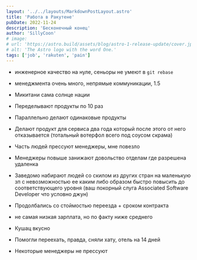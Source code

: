 ```yaml
---
layout: '../../layouts/MarkdownPostLayout.astro'
title: 'Работа в Ракутене'
pubDate: 2022-11-24
description: 'Бесконечный конец'
author: 'SillyCoon'
# image:
# url: 'https://astro.build/assets/blog/astro-1-release-update/cover.jpeg'
# alt: 'The Astro logo with the word One.'
tags: ['job', 'rakuten', 'pain']
---
```


- инженерное качество на нуле, сеньоры не умеют в `git rebase`
- менеджмента очень много, непрямые коммуникации, 1.5
- Микитани сама солнце нации
- Переделывают продукты по 10 раз
- Параллельно делают одинаковые продукты
- Делают продукт для сервиса два года который после этого от него отказывается (тотальный вотерфол всего под соусом скрама)
- Часть людей прессуют менеджеры, мне повезло
- Менеджеры повыше занижают довольство отделам где разрешена удаленка
- Заведомо набирают людей со скилом из других стран на маленькую зп с невозможностью ее каким либо образом быстро повысить до соответствующего уровня (ваш покорный слуга Associated Software Developer что условно джун)
- Продолбались со стоймостью переезда + сроком контракта

- не самая низкая зарплата, но по факту ниже среднего
- Кушац вкусно
- Помогли переехать, правда, сняли хату, отель на 14 дней
- Некоторые менеджеры не прессуют

